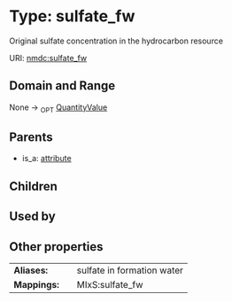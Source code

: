 
# Type: sulfate_fw


Original sulfate concentration in the hydrocarbon resource

URI: [nmdc:sulfate_fw](https://microbiomedata/meta/sulfate_fw)


## Domain and Range

None ->  <sub>OPT</sub> [QuantityValue](QuantityValue.md)

## Parents

 *  is_a: [attribute](attribute.md)

## Children


## Used by


## Other properties

|  |  |  |
| --- | --- | --- |
| **Aliases:** | | sulfate in formation water |
| **Mappings:** | | MIxS:sulfate_fw |


